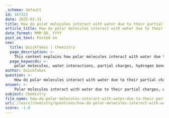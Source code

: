 ```yaml
---
_schema: default
id: 167322
date: 2025-01-31
title: How do polar molecules interact with water due to their partial charges?
article_title: How do polar molecules interact with water due to their partial charges?
date_format: MMM DD, YYYY
post_on_text: Posted on
seo:
  title: QuickTakes | Chemistry
  page_description: >-
    This content explains how polar molecules interact with water due to their partial charges, including hydrogen bond formation, solubility, and the concepts of cohesion and adhesion, highlighting their significance in biological processes.
  page_keywords: >-
    polar molecules, water interactions, partial charges, hydrogen bonds, solubility, cohesion, adhesion, electronegativity, biological systems, capillary action
author: QuickTakes
question: >-
    How do polar molecules interact with water due to their partial charges?
answer: >-
    Polar molecules interact with water due to their partial charges, which arise from the uneven distribution of electrons within the molecule. In the case of water (H₂O), the oxygen atom is more electronegative than the hydrogen atoms, resulting in a partial negative charge on the oxygen and partial positive charges on the hydrogen atoms. This polarity allows polar molecules to engage in specific interactions with water.\n\n### Interaction Mechanism\n\n1. **Hydrogen Bond Formation**: Polar molecules can form hydrogen bonds with water molecules. A hydrogen bond occurs when a hydrogen atom covalently bonded to a highly electronegative atom (like oxygen or nitrogen) experiences an attraction to another electronegative atom. For example, when a polar molecule like ammonia (NH₃) is introduced to water, the hydrogen atoms of ammonia can form hydrogen bonds with the oxygen atoms of water.\n\n2. **Solubility**: The ability of polar molecules to form hydrogen bonds with water enhances their solubility in aqueous environments. When a polar substance, such as table salt (NaCl), is added to water, the polar water molecules surround the ions, effectively separating them and allowing them to dissolve. The partial negative charge of water molecules is attracted to the positively charged sodium ions (Na⁺), while the partial positive charges are attracted to the negatively charged chloride ions (Cl⁻).\n\n3. **Cohesion and Adhesion**: The interactions between polar molecules and water also contribute to the properties of cohesion and adhesion. Cohesion refers to the attraction between water molecules themselves, while adhesion refers to the attraction between water molecules and other polar substances. This is crucial in biological systems, such as in the movement of water through plant vessels (capillary action).\n\n### Summary\n\nIn summary, polar molecules interact with water through hydrogen bonding due to their partial charges. This interaction not only facilitates the solubility of polar substances in water but also plays a vital role in various biological processes, including nutrient transport and cellular structure formation. The unique properties of water, driven by these interactions, are essential for life.
subject: Chemistry
file_name: how-do-polar-molecules-interact-with-water-due-to-their-partial-charges.md
url: /learn/chemistry/questions/how-do-polar-molecules-interact-with-water-due-to-their-partial-charges
score: -1.0
---
```


&nbsp;